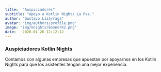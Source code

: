 ```yaml
---
title:  "Auspiciadores"
subtitle: "Apoyo a Kotlin Nights La Paz."
author: "Gustavo Lizárraga"
avatar: "img/authors/profile.png"
image: "img/knights/BannerK2.png"
date:   2020-01-20 12:12:12
---
```


### Auspiciadores Kotlin Nights

Contamos con algunas empresas que apuestan por apoyarnos en los Kotlin Nights para que los asistentes tengan una mejor experiencia.
